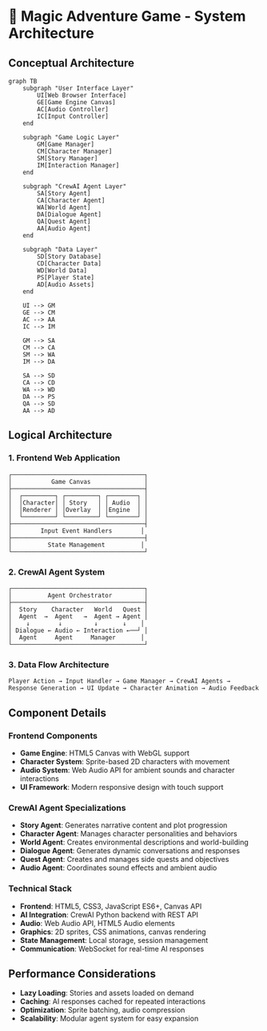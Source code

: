 # 🏰 Magic Adventure Game - System Architecture

## Conceptual Architecture

```mermaid
graph TB
    subgraph "User Interface Layer"
        UI[Web Browser Interface]
        GE[Game Engine Canvas]
        AC[Audio Controller]
        IC[Input Controller]
    end
    
    subgraph "Game Logic Layer"
        GM[Game Manager]
        CM[Character Manager]
        SM[Story Manager]
        IM[Interaction Manager]
    end
    
    subgraph "CrewAI Agent Layer"
        SA[Story Agent]
        CA[Character Agent]
        WA[World Agent]
        DA[Dialogue Agent]
        QA[Quest Agent]
        AA[Audio Agent]
    end
    
    subgraph "Data Layer"
        SD[Story Database]
        CD[Character Data]
        WD[World Data]
        PS[Player State]
        AD[Audio Assets]
    end
    
    UI --> GM
    GE --> CM
    AC --> AA
    IC --> IM
    
    GM --> SA
    CM --> CA
    SM --> WA
    IM --> DA
    
    SA --> SD
    CA --> CD
    WA --> WD
    DA --> PS
    QA --> SD
    AA --> AD
```

## Logical Architecture

### 1. Frontend Web Application
```
┌─────────────────────────────────────┐
│           Game Canvas               │
├─────────────────────────────────────┤
│  ┌─────────┐ ┌─────────┐ ┌────────┐ │
│  │Character│ │ Story   │ │ Audio  │ │
│  │Renderer │ │Overlay  │ │Engine  │ │
│  └─────────┘ └─────────┘ └────────┘ │
├─────────────────────────────────────┤
│        Input Event Handlers        │
├─────────────────────────────────────┤
│          State Management          │
└─────────────────────────────────────┘
```

### 2. CrewAI Agent System
```
┌─────────────────────────────────────┐
│          Agent Orchestrator         │
├─────────────────────────────────────┤
│  Story    Character   World   Quest │
│  Agent  →  Agent   →  Agent → Agent │
│    ↓        ↓         ↓       ↓    │
│ Dialogue ← Audio ← Interaction ←──┘ │
│  Agent     Agent     Manager       │
└─────────────────────────────────────┘
```

### 3. Data Flow Architecture
```
Player Action → Input Handler → Game Manager → CrewAI Agents → 
Response Generation → UI Update → Character Animation → Audio Feedback
```

## Component Details

### Frontend Components
- **Game Engine**: HTML5 Canvas with WebGL support
- **Character System**: Sprite-based 2D characters with movement
- **Audio System**: Web Audio API for ambient sounds and character interactions
- **UI Framework**: Modern responsive design with touch support

### CrewAI Agent Specializations
- **Story Agent**: Generates narrative content and plot progression
- **Character Agent**: Manages character personalities and behaviors
- **World Agent**: Creates environmental descriptions and world-building
- **Dialogue Agent**: Generates dynamic conversations and responses
- **Quest Agent**: Creates and manages side quests and objectives
- **Audio Agent**: Coordinates sound effects and ambient audio

### Technical Stack
- **Frontend**: HTML5, CSS3, JavaScript ES6+, Canvas API
- **AI Integration**: CrewAI Python backend with REST API
- **Audio**: Web Audio API, HTML5 Audio elements
- **Graphics**: 2D sprites, CSS animations, canvas rendering
- **State Management**: Local storage, session management
- **Communication**: WebSocket for real-time AI responses

## Performance Considerations
- **Lazy Loading**: Stories and assets loaded on demand
- **Caching**: AI responses cached for repeated interactions
- **Optimization**: Sprite batching, audio compression
- **Scalability**: Modular agent system for easy expansion